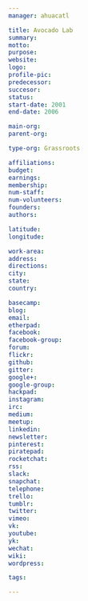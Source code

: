 ```yaml
---
manager: ahuacatl

title: Avocado Lab
summary:
motto:
purpose:
website:
logo:
profile-pic:
predecessor:
succesor:
status:
start-date: 2001
end-date: 2006

main-org:
parent-org:

type-org: Grassroots

affiliations:
budget:
earnings:
membership:
num-staff:
num-volunteers:
founders:
authors:

latitude:
longitude:

work-area:
address:
directions:
city:
state:
country:

basecamp:
blog:
email:
etherpad:
facebook:
facebook-group:
forum:
flickr:
github:
gitter:
google+:
google-group:
hackpad:
instagram:
irc:
medium:
meetup:
linkedin:
newsletter:
pinterest:
piratepad:
rocketchat:
rss:
slack:
snapchat:
telephone:
trello:
tumblr:
twitter:
vimeo:
vk:
youtube:
yk:
wechat:
wiki:
wordpress:

tags:

---
```

